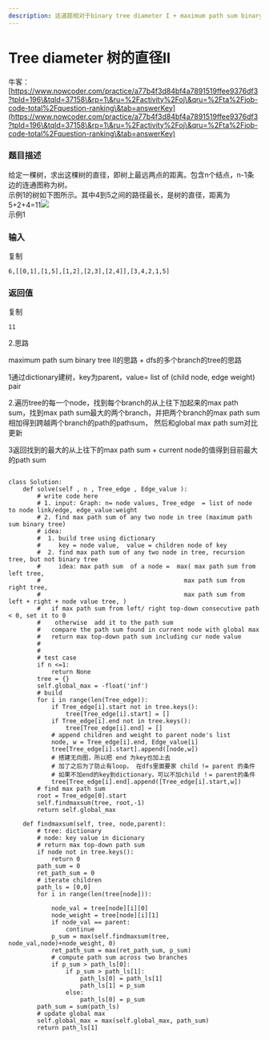 ```yaml
---
description: 这道题相对于binary tree diameter I + maximum path sum binary tree II +图的DFS
---
```


# Tree diameter 树的直径II

牛客： [https://www.nowcoder.com/practice/a77b4f3d84bf4a7891519ffee9376df3?tpId=196\&tqId=37158\&rp=1\&ru=%2Factivity%2Foj\&qru=%2Fta%2Fjob-code-total%2Fquestion-ranking\&tab=answerKey](https://www.nowcoder.com/practice/a77b4f3d84bf4a7891519ffee9376df3?tpId=196\&tqId=37158\&rp=1\&ru=%2Factivity%2Foj\&qru=%2Fta%2Fjob-code-total%2Fquestion-ranking\&tab=answerKey)

### 题目描述

给定一棵树，求出这棵树的直径，即树上最远两点的距离。包含n个结点，n-1条边的连通图称为树。\
示例1的树如下图所示。其中4到5之间的路径最长，是树的直径，距离为5+2+4=11![](https://uploadfiles.nowcoder.com/images/20201202/999991351\_1606896095422/54D43FCA3EABC9D96189FA8EA98A510C)\
示例1

### 输入

复制

```
6,[[0,1],[1,5],[1,2],[2,3],[2,4]],[3,4,2,1,5]
```

### 返回值

复制

```
11
```

2.思路

maximum path sum binary tree II的思路  + dfs的多个branch的tree的思路

1通过dictionary建树，key为parent，value= list of (child node, edge weight) pair

2.遍历tree的每一个node，找到每个branch的从上往下加起来的max path sum，找到max path sum最大的两个branch，并把两个branch的max path sum相加得到跨越两个branch的path的pathsum， 然后和global max path sum对比更新

3返回找到的最大的从上往下的max path sum + current node的值得到目前最大的path sum





```
    
class Solution:
    def solve(self , n , Tree_edge , Edge_value ):
        # write code here
        # 1. input: Graph: n= node values, Tree_edge  = list of node to node link/edge, edge_value:weight
        # 2. find max path sum of any two node in tree (maximum path sum binary tree)
        # idea: 
        #  1. build tree using dictionary
        #     key = node value,  value = children node of key
        #  2. find max path sum of any two node in tree, recursion tree, but not binary tree
        #     idea: max path sum  of a node =  max( max path sum from left tree,
        #                                        max path sum from right tree, 
        #                                        max path sum from left + right + node value tree, )
        #   if max path sum from left/ right top-down consecutive path  < 0, set it to 0 
        #    otherwise  add it to the path sum
        #   compare the path sum found in current node with global max
        #   return max top-down path sum including cur node value
        #
        #
        # test case
        if n <=1:
            return None
        tree = {}
        self.global_max = -float('inf')
        # build
        for i in range(len(Tree_edge)):
            if Tree_edge[i].start not in tree.keys():
                tree[Tree_edge[i].start] = []
            if Tree_edge[i].end not in tree.keys():
                tree[Tree_edge[i].end] = []
            # append children and weight to parent node's list 
            node, w = Tree_edge[i].end, Edge_value[i]
            tree[Tree_edge[i].start].append([node,w])
            # 搭建无向图，所以把 end 为key也加上去
            # 加了之后为了防止有loop， 在dfs里面要家 child != parent 的条件
            # 如果不加end的key到dictionary，可以不加child ！= parent的条件
            tree[Tree_edge[i].end].append([Tree_edge[i].start,w])
        # find max path sum
        root = Tree_edge[0].start
        self.findmaxsum(tree, root,-1)
        return self.global_max
    
    def findmaxsum(self, tree, node,parent):
        # tree: dictionary
        # node: key value in dicionary
        # return max top-down path sum 
        if node not in tree.keys():
            return 0
        path_sum = 0
        ret_path_sum = 0
        # iterate children
        path_ls = [0,0]
        for i in range(len(tree[node])):
            
            node_val = tree[node][i][0]
            node_weight = tree[node][i][1]
            if node_val == parent:
                continue
            p_sum = max(self.findmaxsum(tree, node_val,node)+node_weight, 0)
            ret_path_sum = max(ret_path_sum, p_sum)
            # compute path sum across two branches
            if p_sum > path_ls[0]:
                if p_sum > path_ls[1]:
                    path_ls[0] = path_ls[1]
                    path_ls[1] = p_sum
                else:
                    path_ls[0] = p_sum
        path_sum = sum(path_ls)
        # update global max
        self.global_max = max(self.global_max, path_sum)
        return path_ls[1]
        
         
            
```

